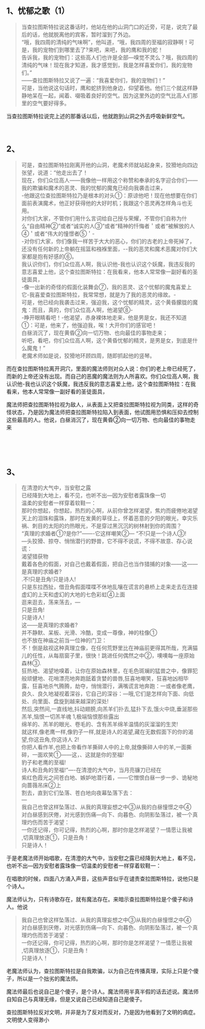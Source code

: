 <h2>1、忧郁之歌（1）</h2><blockquote data-pid="rGOmIT6y">当查拉图斯特拉说这番话时，他站在他的山洞门口的近旁，可是，说完了最后的话，他就脱离他的宾客，暂时溜到了外边。<br>“哦，我四周的清纯的气味啊”，他叫道，“哦，我四周的至福的寂静啊！可是，我的宠物们到哪里去了?来吧，来吧，我的鹰和我的蛇！<br>告诉我，我的宠物们：这些高人们也许是全部—嗅觉不灵么？哦，我四周的清纯的气味！现在我才知道，我才感觉到，我是怎样喜爱你们，我的宠物们。”<br>——查拉图斯特拉又说了一遍：“我喜爱你们，我的宠物们！”<br>可是，当他说这句话时，鹰和蛇挤到他身边，仰望着他。他们三个就这样静静地呆在一起，闻着、啜吸着良好的空气。因为这里外边的空气比高人们那里的空气要好得多。</blockquote><p data-pid="G928uzir">当查拉图斯特拉说完上述的那番话以后，他就跑到山洞之外去呼吸新鲜空气。</p><p><br></p><h2>2、</h2><blockquote data-pid="mXRT9VNV">可是，查拉图斯特拉刚离开他的山洞，老魔术师就站起身来，狡猾地向四边张望，说道：“他走出去了！<br>现在，你们众位高人——我像他一样用这个称赞和奉承的名字迎合你们——我的欺骗和魔术的恶灵、我的忧郁的魔鬼已经向我袭击过来，<br>-他跟这位查拉图斯特拉乃是根本的对头①：原谅他吧！现在他想要在你们面前表演魔术，他正好获得他的大好时机；我跟这个恶灵再怎样角斗也无用。<br>对你们大家，不管你们用什么言词给自己授与荣耀，不管你们自称为什么“自由精神②”或者“诚实的人③”或者“精神的忏悔者＇或者“被解放的人④＇或者“伟大的憧憬者⑤＇-<br>-对你们大家，你们像我一样苦于大大的恶心，你们的古老的上帝死掉了，还没有任何新的上帝躺在摇篮和襁褓里面，--我的恶灵和魔术恶魔对你们大家都是抱有好感的⑥。<br>我认识你们，你们众位高人啊，我认识他-我也认识这个妖魔，我违反我的意志喜爱上他，这个查拉图斯特拉：在我看来，他本人常常像一副好看的圣徒面具，<br>-像一出新的奇怪的假面化装舞会⑦，我的恶灵、这个忧郁的魔鬼喜爱上它-我喜爱查拉图斯特拉，我常常想，就是为了我的恶灵的缘故。-<br>可是，他已经向我袭击过来，强迫我，这个忧郁的精灵，这个黄昏朦胧的魔鬼：而且，真的，你们众位高人啊，他渴望⑧-<br>-睁开眼睛看吧！-他渴望，赤身裸体地走来，他是男是女，我还不知道①：可是，他来了，他强迫我，唉！大开你们的感官吧！<br>白昼消沉了，现在黄昏②向一切万物、也向最佳的事物走来；<br>听吧，看吧，你们众位高人啊，这个黄昏忧郁的精灵，是男是女，到底是什么魔鬼！”<br>老魔术师如是说，狡猾地环顾四周，随即抓起他的竖琴。</blockquote><p data-pid="xbjmLtWh">而在查拉图斯特拉离开洞穴，里面的魔法师则对众人说：你们的老上帝已经死了，而新的上帝还没有出现。而自己的恶魔的魔法则为人所喜欢。你们众位高人啊，我认识他-我也认识这个妖魔，我违反我的意志喜爱上他，这个查拉图斯特拉：在我看来，他本人常常像一副好看的圣徒面具，</p><p data-pid="3CaT1tXm">魔法师把查拉图斯特拉视为敌人，从表面上又把查拉图斯特拉视为同类，这样的奇怪状态，乃是因为魔法师把查拉图斯特拉陷入到表面，他试图用恐惧和压抑去控制这些最高的人。他说，白昼消沉了，现在黄昏②向一切万物、也向最佳的事物走来</p><p><br></p><p><br></p><h2>3、</h2><blockquote data-pid="jHCmbGEW">在清澄的大气中，当安慰之露<br>已经降到大地上，看不见，也听不出—因为安慰者露珠像一切<br>温柔的安慰者一样穿着软鞋一：<br>那时你想起，你想起，热烈的心啊，从前你曾怎样渴望，焦灼而疲倦地渴望天上的泪珠和露珠，那时在发黄的草径上，怀着恶意的夕阳的眼光，幸灾乐祸、刺目的太阳的灼热眼光，不是穿过黑沉沉的树林射到你的周围？<br>“真理的求婚者①?是你?”——-它这样嘲笑②― “不!只是一个诗人③!<br>―头狡猾、掠夺、悄悄潜行的野兽，它不得不说谎，不得不故意、存心说谎：<br>渴望猎获物<br>戴着各色的假面，对自己也戴着假面，把自己也当作猎捕的对象——这——是真理的求婚者?<br>.不!只是丑角!只是诗人!<br>只是东拉西扯，借丑角假面喋喋不休地乱嚷在谎言的悬桥上走来走去在连接虚幻的上天和虚幻的大地的七色彩虹④上面<br>逛来逛去，荡来荡去，—<br>只是丑角!<br>只是诗人!<br>这——是真理的求婚者?<br>并不静默、呆板、光滑、冷酷，变成一尊像，神的柱像①<br>也不放在神庙之前当一位神的门卫：<br>不！倒是敌视这种真理立像，在任何荒野里比在神庙前更得其所哉，充满猫儿的任性，从每扇窗子里，很快！跳进任何偶然之中②，噢噢每一座原始森林③.<br>狂热地、渴望地嗅着，让你在原始森林里，在毛色斑斓的猛兽之中，像罪犯般顽健地、花哨漂亮地奔跑舐着贪婪的兽唇,狂喜地嘲笑，狂喜地凶相毕露，狂喜地杀气腾腾，劫夺，悄悄潜行，满嘴谎言地奔跑：一或者像老鹰，良久、良久地凝视着深谷，它自己的深谷：—哦,它们是怎样向下面、向低处、向里面、盘旋到越来越深的深处!<br>然后,突然间,一直线地,抖动翅膀,向羔羊们扑去,猛扑下去,饿火中烧,垂涎那些羔羊,恼恨一切羔羊魂 1,极端恼恨那些露出<br>绵羊的、羔羊的眼光、卷毛的、含有羔羊绵羊温情的灰溜溜的生灵!<br>就这样,像老鹰一样,像豹子一样,就是诗人的渴望,藏在无数假面下的你的渴望,你这丑角,你这诗人 2!<br>你把人看作羊,也把上帝看作羊撕碎人中的上帝,就像撕碎人中的羊,一面撕碎，一面欢笑①——这，、这就是你的至福!<br>豹子和老鹰的至福!<br>诗人和丑角的至福!”―-在清澄的大气中，当月亮镰刀已经在<br>紫红色霞光之间苍白地、嫉妒地潜行着，——它憎恨白昼一步一步、诡秘地向蔷薇吊床②上<br>割去，直到它们坠落、苍白地向夜幕坠落下去：<br>—<br>我自己也曾这样坠落过、从我的真理妄想之中③从我的白昼憧憬之中④<br>对白昼感到厌倦，对光感到伤痛—向下、向暮色、向阴影坠落过，被一个真理灼伤而苦于渴望：<br>一你还记得，你可记得，热烈的心啊，那时你是怎样渴望？一情愿让我被<br>,切真理放逐①，只是丑角！<br>只是诗人！</blockquote><p data-pid="htyuxe2C">于是老魔法师开始唱歌，在清澄的大气中，当安慰之露已经降到大地上，看不见，也听不出—因为安慰者露珠像一切温柔的安慰者一样穿着软鞋一：</p><p data-pid="eskPqR4q">在唱歌的时候，四面八方涌入声音，这些声音似乎在谴责查拉图斯特拉，说他只是个诗人。</p><p data-pid="jgDGbNDT">魔法师认为，只有诗歌存在，就有魔法存在。来暗示查拉图斯特拉是个傻子和诗人。他说</p><blockquote data-pid="fqm3GzC7">我自己也曾这样坠落过、从我的真理妄想之中③从我的白昼憧憬之中④<br>对白昼感到厌倦，对光感到伤痛—向下、向暮色、向阴影坠落过，被一个真理灼伤而苦于渴望：<br>一你还记得，你可记得，热烈的心啊，那时你是怎样渴望？一情愿让我被<br>,切真理放逐①，只是丑角！<br>只是诗人！</blockquote><p data-pid="fIWp4oS1">老魔法师认为，查拉图斯特拉是自我欺骗，以为自己在传播真理，实际上只是个傻子，所以是一个拙劣的魔法师。</p><p data-pid="xH8Wulf9">魔法师最后也说自己是个傻子，是个诗人。魔法师用半真半假的话去述说。魔法师自知自己与真理无缘，但是又说自己已经知道自己是傻子。</p><p data-pid="fsMzazBd">查拉图斯特拉反对文明，并非是为了反对而反对，乃是因为他看到了文明的病症。文明使人变得渺小</p><p></p><p></p><p></p><p></p>
